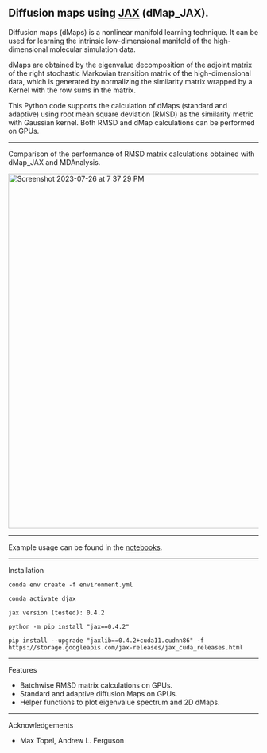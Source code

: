 Diffusion maps using [JAX](https://github.com/google/jax) (dMap_JAX).
--
Diffusion maps (dMaps) is a nonlinear manifold learning technique. It can be used for learning the intrinsic low-dimensional manifold of the high-dimensional molecular simulation data. 

dMaps are obtained by the eigenvalue decomposition of the adjoint matrix of the right stochastic Markovian transition matrix of the high-dimensional data, which is generated by normalizing the similarity matrix wrapped by a Kernel with the row sums in the matrix. 

This Python code supports the calculation of dMaps (standard and adaptive) using root mean square deviation (RMSD) as the similarity metric with Gaussian kernel. Both RMSD and dMap calculations can be performed on GPUs.

-----
Comparison of the performance of RMSD matrix calculations obtained with dMap_JAX and MDAnalysis.

<img width="713" alt="Screenshot 2023-07-26 at 7 37 29 PM" src="https://github.com/sivadasetty/dMap_JAX/assets/38693318/7d1e79c9-9bac-4fe2-886e-ca557e9fb470">

-----

Example usage can be found in the [notebooks](examples).



-----

Installation

`conda env create -f environment.yml`

`conda activate djax`

`jax version (tested): 0.4.2`

`python -m pip install "jax==0.4.2"`

`pip install --upgrade "jaxlib==0.4.2+cuda11.cudnn86" -f https://storage.googleapis.com/jax-releases/jax_cuda_releases.html`


-----


Features

- Batchwise RMSD matrix calculations on GPUs.
- Standard and adaptive diffusion Maps on GPUs.
- Helper functions to plot eigenvalue spectrum and 2D dMaps.

-----

Acknowledgements

- Max Topel, Andrew L. Ferguson
